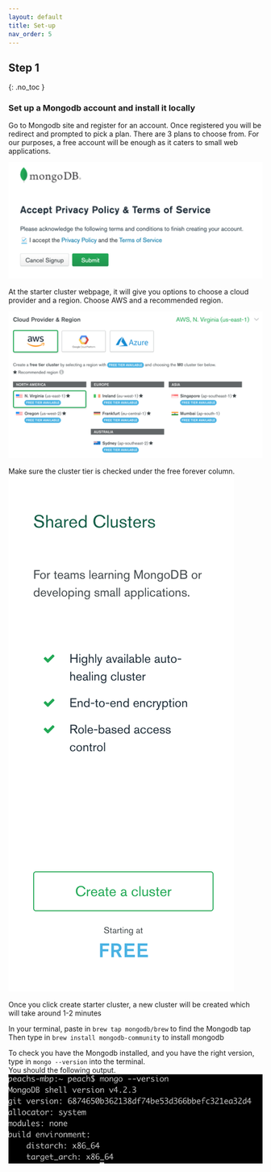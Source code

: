```yaml
---
layout: default
title: Set-up 
nav_order: 5
---
```


## Step 1 
{: .no_toc }

### Set up a Mongodb account and install it locally 

Go to Mongodb site and register for an account. Once registered you will be redirect and prompted to pick a plan. There are 3 plans to choose from. For our purposes, a free account will be enough as it caters to small web applications. 

![registration](https://github.com/eswong610/user-guide-docs/blob/gh-pages/Screen%20Shot%202020-02-27%20at%202.17.37%20PM.png "LOGIN")

At the starter cluster webpage, it will give you options to choose a cloud provider and a region. Choose AWS and a recommended region. 

![cloudprovider](https://github.com/eswong610/user-guide-docs/blob/gh-pages/Screen%20Shot%202020-02-27%20at%202.23.22%20PM.png "cloud provider")


Make sure the cluster tier is checked under the free forever column. 
![freecluster](https://github.com/eswong610/user-guide-docs/blob/gh-pages/Screen%20Shot%202020-02-27%20at%202.19.33%20PM.png "Free cluster")

Once you click create starter cluster, a new cluster will be created which will take around 1-2 minutes 

In your terminal, paste in `brew tap mongodb/brew`    to find the Mongodb tap
Then type in `brew install mongodb-community` to install mongodb

To check you have the Mongodb installed, and you have the right version, type in `mongo --version` into the terminal.  
You should the following output. 
![mongoversion](https://github.com/eswong610/user-guide-docs/blob/gh-pages/Screen%20Shot%202020-02-27%20at%203.11.41%20PM.png "mongo version terminal")


